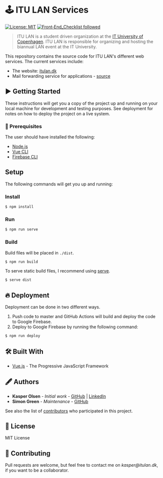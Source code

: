 # 🕹 ITU LAN Services
[![License: MIT](https://img.shields.io/badge/License-MIT-yellow.svg)](https://opensource.org/licenses/MIT)
[![Front‑End_Checklist followed](https://img.shields.io/badge/Front‑End_Checklist-followed-brightgreen.svg)](https://github.com/thedaviddias/Front-End-Checklist/)

> ITU LAN is a student driven organization at the [IT University of Copenhagen](https://en.itu.dk/). ITU LAN is responsible for organizing and hosting the biannual LAN event at the IT University.

This repository contains the source code for ITU LAN's different web services. The current services include:

- The website: [itulan.dk](https://itulan.dk)
- Mail forwarding service for applications - [source](https://github.com/svopper/itulan.dk/tree/master/functions)

## ▶️ Getting Started

These instructions will get you a copy of the project up and running on your local machine for development and testing purposes. See deployment for notes on how to deploy the project on a live system.

### 🧰 Prerequisites

The user should have installed the following:

- [Node.js](https://nodejs.org/en/)
- [Vue CLI](https://cli.vuejs.org/)
- [Firebase CLI](https://firebase.google.com/docs/cli)

## Setup

The following commands will get you up and running:

### Install

```bash
$ npm install
```

### Run

```bash
$ npm run serve
```

### Build

Build files will be placed in `./dist`.

```bash
$ npm run build
```

To serve static build files, I recommend using [serve](https://github.com/vercel/serve#readme).

```bash
$ serve dist
```

## 🔥 Deployment

Deployment can be done in two different ways.

1. Push code to master and GitHub Actions will build and deploy the code to Google Firebase.
2. Deploy to Google Firebase by running the following command:

```bash
$ npm run deploy
```

## 🛠 Built With

- [Vue.js](https://vuejs.org/) - The Progressive JavaScript Framework

## 🖋 Authors

- **Kasper Olsen** - _Initial work_ - [GitHub](https://github.com/svopper) | [LinkedIn](https://www.linkedin.com/in/olsenkasper/)
- **Simon Green** - _Maintenance_ - [GitHub](https://github.com/Duckapple)

See also the list of [contributors](https://github.com/svopper/itulan.dk_mailservice/contributors) who participated in this project.

## 📝 License

MIT License

## 🤝 Contributing

Pull requests are welcome, but feel free to contact me on _kasper@itulan.dk_, if you want to be a collaborator.
